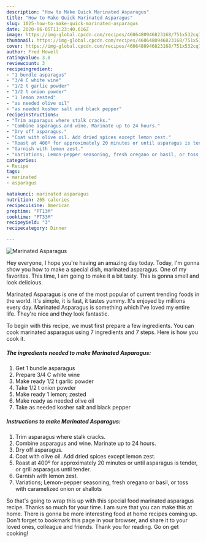 ```yaml
---
description: "How to Make Quick Marinated Asparagus"
title: "How to Make Quick Marinated Asparagus"
slug: 1025-how-to-make-quick-marinated-asparagus
date: 2020-06-05T11:23:40.616Z
image: https://img-global.cpcdn.com/recipes/4606480946823168/751x532cq70/marinated-asparagus-recipe-main-photo.jpg
thumbnail: https://img-global.cpcdn.com/recipes/4606480946823168/751x532cq70/marinated-asparagus-recipe-main-photo.jpg
cover: https://img-global.cpcdn.com/recipes/4606480946823168/751x532cq70/marinated-asparagus-recipe-main-photo.jpg
author: Fred Howell
ratingvalue: 3.8
reviewcount: 3
recipeingredient:
- "1 bundle asparagus"
- "3/4 C white wine"
- "1/2 t garlic powder"
- "1/2 t onion powder"
- "1 lemon zested"
- "as needed olive oil"
- "as needed kosher salt and black pepper"
recipeinstructions:
- "Trim asparagus where stalk cracks."
- "Combine asparagus and wine. Marinate up to 24 hours."
- "Dry off asparagus."
- "Coat with olive oil. Add dried spices except lemon zest."
- "Roast at 400º for approximately 20 minutes or until asparagus is tender, or grill asparagus until tender."
- "Garnish with lemon zest."
- "Variations; Lemon-pepper seasoning, fresh oregano or basil, or toss with caramelized onion or shallots"
categories:
- Recipe
tags:
- marinated
- asparagus

katakunci: marinated asparagus 
nutrition: 265 calories
recipecuisine: American
preptime: "PT13M"
cooktime: "PT33M"
recipeyield: "3"
recipecategory: Dinner

---
```



![Marinated Asparagus](https://img-global.cpcdn.com/recipes/4606480946823168/751x532cq70/marinated-asparagus-recipe-main-photo.jpg)

Hey everyone, I hope you're having an amazing day today. Today, I'm gonna show you how to make a special dish, marinated asparagus. One of my favorites. This time, I am going to make it a bit tasty. This is gonna smell and look delicious.



Marinated Asparagus is one of the most popular of current trending foods in the world. It's simple, it is fast, it tastes yummy. It's enjoyed by millions every day. Marinated Asparagus is something which I've loved my entire life. They're nice and they look fantastic.


To begin with this recipe, we must first prepare a few ingredients. You can cook marinated asparagus using 7 ingredients and 7 steps. Here is how you cook it.

<!--inarticleads1-->

##### The ingredients needed to make Marinated Asparagus:

1. Get 1 bundle asparagus
1. Prepare 3/4 C white wine
1. Make ready 1/2 t garlic powder
1. Take 1/2 t onion powder
1. Make ready 1 lemon; zested
1. Make ready as needed olive oil
1. Take as needed kosher salt and black pepper




<!--inarticleads2-->

##### Instructions to make Marinated Asparagus:

1. Trim asparagus where stalk cracks.
1. Combine asparagus and wine. Marinate up to 24 hours.
1. Dry off asparagus.
1. Coat with olive oil. Add dried spices except lemon zest.
1. Roast at 400º for approximately 20 minutes or until asparagus is tender, or grill asparagus until tender.
1. Garnish with lemon zest.
1. Variations; Lemon-pepper seasoning, fresh oregano or basil, or toss with caramelized onion or shallots




So that's going to wrap this up with this special food marinated asparagus recipe. Thanks so much for your time. I am sure that you can make this at home. There is gonna be more interesting food at home recipes coming up. Don't forget to bookmark this page in your browser, and share it to your loved ones, colleague and friends. Thank you for reading. Go on get cooking!

